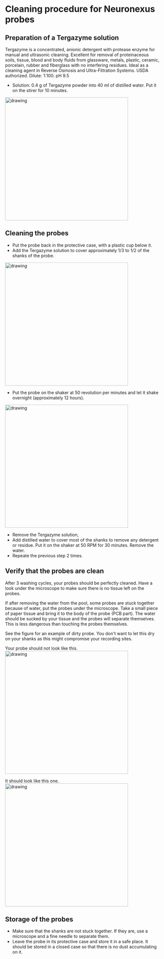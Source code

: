 # Cleaning procedure for Neuronexus probes

## Preparation of a Tergazyme solution

Tergazyme is a concentrated, anionic detergent with protease enzyme for manual and ultrasonic cleaning. Excellent for removal of proteinaceous soils, tissue, blood and body fluids from glassware, metals, plastic, ceramic, porcelain, rubber and fiberglass with no interfering residues. Ideal as a cleaning agent in Reverse Osmosis and Ultra-Filtration Systems. USDA authorized. Dilute: 1:100. pH 9.5

* Solution: 0.4 g of Tergazyme powder into 40 ml of distilled water. Put it on the stirer for 10 minutes.
<img src="figures/targazine.jpg" alt="drawing" width="400"/>

## Cleaning the probes

* Put the probe back in the protective case, with a plastic cup below it.
* Add the Tergazyme solution to cover approximately 1/3 to 1/2 of the shanks of the probe.
<img src="figures/holders.jpg" alt="drawing" width="400"/>

* Put the probe on the shaker at 50 revolution per minutes and let it shake overnight (approximately 12 hours).
<img src="figures/washing.jpg" alt="drawing" width="400"/>

* Remove the Tergazyme solution, 
* Add distilled water to cover most of the shanks to remove any detergent or residue. Put it on the shaker at 50 RPM for 30 minutes. Remove the water.
* Repeate the previous step 2 times.

## Verify that the probes are clean

After 3 washing cycles, your probes should be perfectly cleaned. Have a look under the microscope to make sure there is no tissue left on the probes.

If after removing the water from the pool, some probes are stuck together because of water, put the probes under the microscope. Take a small piece of paper tissue and bring it to the body of the probe (PCB part). The water should be sucked by your tissue and the probes will separate themselves. This is less dangerous than touching the probes themselves.

See the figure for an example of dirty probe. You don't want to let this dry on your shanks as this might compromise your recording sites.

Your probe should not look like this.
<img src="figures/dirty_probe.jpg" alt="drawing" width="400"/>

It should look like this one.
<img src="figures/clean_probes.jpg" alt="drawing" width="400"/>


## Storage of the probes

* Make sure that the shanks are not stuck together. If they are, use a microscope and a fine needle to separate them.
* Leave the probe in its protective case and store it in a safe place. It should be stored in a closed case so that there is no dust accumulating on it.
